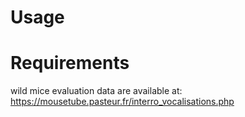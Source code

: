 
# Usage

# Requirements

wild mice evaluation data are available at: https://mousetube.pasteur.fr/interro_vocalisations.php
